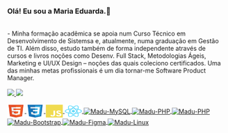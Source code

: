 ### Olá! Eu sou a Maria Eduarda.👋
<br>
 - Minha formação acadêmica se apoia num Curso Técnico em Desenvolvimento de Sistemsa e, atualmente, numa graduação em Gestão de TI. Além disso, estudo também de forma independente através de cursos e livros noções como Desenv. Full Stack, Metodologias Ágeis, Marketing e UI/UX Design – noções das quais coleciono certificados. Uma das minhas metas profissionais é um dia tornar-me Software Product Manager.
<br>
<br>
<div align="left">
  <a href="https://github.com/mariaedualb">
  <img height="180em" src="https://github-readme-stats.vercel.app/api?username=mariaedualb&show_icons=true&theme=radical&include_all_commits=true&count_private=true"/> <img height="180em" src="https://github-readme-stats.vercel.app/api/top-langs/?username=mariaedualb&layout=compact&langs_count=7&theme=radical"/>
</div>
<div style="display: inline_block"><br>
  <img align="center" alt="Madu-HTML" height="30" width="40" src="https://raw.githubusercontent.com/devicons/devicon/master/icons/html5/html5-original.svg">
  <img align="center" alt="Madu-CSS" height="30" width="40" src="https://raw.githubusercontent.com/devicons/devicon/master/icons/css3/css3-original.svg">
  <img align="center" alt="Madu-Js" height="30" width="40" src="https://raw.githubusercontent.com/devicons/devicon/master/icons/javascript/javascript-plain.svg">
  <img align="center" alt="Madu-React" height="30" width="40" src="https://raw.githubusercontent.com/devicons/devicon/master/icons/react/react-original.svg">
  <img align="center" alt="Madu-MySQL" height="30" width="40" src="https://cdn.jsdelivr.net/gh/devicons/devicon/icons/mysql/mysql-original-wordmark.svg" />
  <img align="center" alt="Madu-PHP" height="30" width="40" src="https://cdn.jsdelivr.net/gh/devicons/devicon/icons/php/php-original.svg"/>
  <img align="center" alt="Madu-PHP" height="30" width="40" src="https://cdn.jsdelivr.net/gh/devicons/devicon/icons/nodejs/nodejs-original.svg" />
  <img align="center" alt="Madu-Bootstrap" height="30" width="40" src="https://cdn.jsdelivr.net/gh/devicons/devicon/icons/bootstrap/bootstrap-original.svg" />
  <img align="center" alt="Madu-Figma" height="30" width="40" src="https://cdn.jsdelivr.net/gh/devicons/devicon/icons/figma/figma-original.svg" />
  <img align="center" alt="Madu-Linux" height="30" width="40" src="https://cdn.jsdelivr.net/gh/devicons/devicon/icons/linux/linux-original.svg" />
</div>
